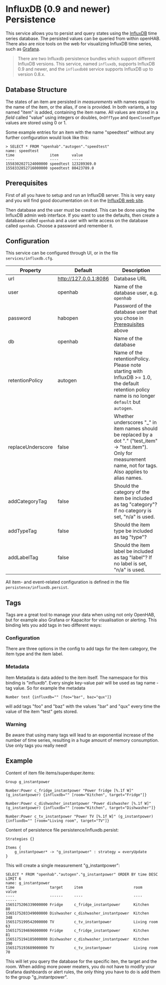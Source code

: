 # InfluxDB (0.9 and newer) Persistence

This service allows you to persist and query states using the [InfluxDB](http://influxdb.org) time series database. The persisted values can be queried from within openHAB. There also are nice tools on the web for visualizing InfluxDB time series, such as [Grafana](http://grafana.org/).

> There are two Influxdb persistence bundles which support different InfluxDB versions.  This service, named `influxdb`, supports InfluxDB 0.9 and newer, and the `influxdb08` service supports InfluxDB up to version 0.8.x.

## Database Structure

The states of an item are persisted in *measurements* with names equal to the name of the item, or the alias, if one is provided. In both variants, a *tag* named "item" is added, containing the item name. All values are stored in a *field* called "value" using integers or doubles, `OnOffType` and `OpenClosedType` values are stored using 0 or 1.

Some example entries for an item with the name "speedtest" without any further configuration would look like this:

    > SELECT * FROM "openhab"."autogen"."speedtest"
    name: speedtest
    time                item      value
    ----                ----      -----
    1558302027124000000 speedtest 123289369.0
    1558332852716000000 speedtest 80423789.0


## Prerequisites

First of all you have to setup and run an InfluxDB server. This is very easy and you will find good documentation on it on the [InfluxDB web site](https://docs.influxdata.com/influxdb/).

Then database and the user must be created. This can be done using the InfluxDB admin web interface. If you want to use the defaults, then create a database called `openhab` and a user with write access on the database called `openhab`. Choose a password and remember it.

## Configuration

This service can be configured through UI, or in the file `services/influxdb.cfg`.

| Property | Default | Description |
|----------|---------|-------------|
| url      | http://127.0.0.1:8086 | Database URL |
| user     | openhab | Name of the database user, e.g. `openhab` |
| password | habopen | Password of the database user that you chose in [Prerequisites](#prerequisites) above |
| db       | openhab | Name of the database |
| retentionPolicy | autogen | Name of the retentionPolicy. Please note starting with InfluxDB >= 1.0, the default retention policy name is no longer `default` but `autogen`. |
| replaceUnderscore | false | Whether underscores "_" in item names should be replaced by a dot "." ("test_item" -> "test.item"). Only for measurement name, not for tags. Also applies to alias names. |
| addCategoryTag | false | Should the category of the item be included as tag "category"? If no category is set, "n/a" is used. |
| addTypeTag | false | Should the item type be included as tag "type"? |
| addLabelTag | false | Should the item label be included as tag "label"? If no label is set, "n/a" is used. |

All item- and event-related configuration is defined in the file `persistence/influxdb.persist`.

## Tags

Tags are a great tool to manage your data when using not only OpenHAB, but for example also Grafana or Kapacitor for visualisation or alerting. This binding lets you add tags in two different ways:

### Configuration

There are three options in the config to add tags for the item category, the item type and the item label.

### Metadata

Item Metadata is data added to the item itself. The namespace for this binding is "influxdb". Every single key-value pair will be used as tag name - tag value. So for example the metadata
    
    Number test {influxdb="" [foo="bar", baz="qux"]}

will add tags "foo" and "baz" with the values "bar" and "qux" every time the value of the item "test" gets stored.

### Warning

Be aware that using many tags will lead to an exponential increase of the number of time series, resulting in a huge amount of memory consumption. Use only tags you really need!

## Example

Content of item file items/superduper.items:

    Group g_instantpower

    Number:Power c_fridge_instantpower "Power fridge [%.1f W]" (g_instantpower) {influxdb="" [room="Kitchen", target="Fridge"]}

    Number:Power c_dishwasher_instantpower "Power dishwasher [%.1f W]" (g_instantpower) {influxdb="" [room="Kitchen", target="Dishwasher"]}

    Number:Power c_tv_instantpower "Power TV [%.1f W]" (g_instantpower) {influxdb="" [room="Living room", target="TV"]}

Content of persistence file persistence/influxdb.persist:

    Strategies {}

    Items {
        g_instantpower* -> "g_instantpower" : strategy = everyUpdate
    }

This will create a single measurement "g_instantpower":

    SELECT * FROM "openhab"."autogen"."g_instantpower" ORDER BY time DESC LIMIT 6
    name: g_instantpower
    time                target     item                       room         value
    ----                ------     ----                       ----         -----
    1565175206339000000 Fridge     c_fridge_instantpower      Kitchen      80
    1565175203349000000 Dishwasher c_dishwasher_instantpower  Kitchen      348
    1565175199542000000 TV         c_tv_instantpower          Living room  63
    1565175194696000000 Fridge     c_fridge_instantpower      Kitchen      81
    1565175194185000000 Dishwasher c_dishwasher_instantpower  Kitchen      390
    1565175193689000000 TV         c_tv_instantpower          Living room  70

This will let you query the database for the specific iten, the target and the room. When adding more power meaters, you do not have to modify your Grafana dashboards or alert rules, the only thing you have to do is add them to the group "g_instantpower".